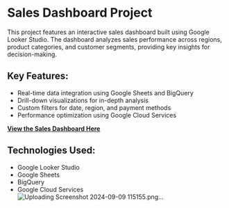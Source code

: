 # Sales Dashboard Project

This project features an interactive sales dashboard built using Google Looker Studio. The dashboard analyzes sales performance across regions, product categories, and customer segments, providing key insights for decision-making.

## Key Features:
- Real-time data integration using Google Sheets and BigQuery
- Drill-down visualizations for in-depth analysis
- Custom filters for date, region, and payment methods
- Performance optimization using Google Cloud Services

**[View the Sales Dashboard Here](https://lookerstudio.google.com/s/kN2zeE0SLTk)**

## Technologies Used:
- Google Looker Studio
- Google Sheets
- BigQuery
- Google Cloud Services
![Uploading Screenshot 2024-09-09 115155.png…]()
